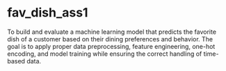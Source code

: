 # fav_dish_ass1
To build and evaluate a machine learning model that predicts the favorite dish of a customer based on their dining preferences and behavior. The goal is to apply proper data preprocessing, feature engineering, one-hot encoding, and model training while ensuring the correct handling of time-based data.
